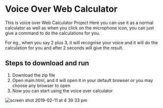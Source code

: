 # Voice Over Web Calculator

This is voice over Web Calculator Project
Here you can use it as a normal calculator as well as when you click on the microphone icon, you can just give a command to do the calculations for you.

For eg., when you say 2 plus 3, it will recognise your voice and it will do the calculation for you and after 2 seconds will give the result.

## Steps to download and run

1. Download the zip file
2. Open main.html, and it will open it in your default browser or you may choose any browser to open
3. Now you can start using the voice over calculator



![screen shot 2019-02-11 at 4 39 33 pm](https://user-images.githubusercontent.com/13806781/52595370-bceaa600-2e1b-11e9-9a1e-e86c18214365.png)
